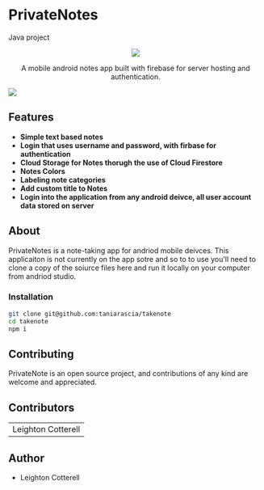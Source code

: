 # PrivateNotes
Java project

<p align="center">
 <img src="https://img.shields.io/badge/License-MIT-blue.svg">
 </p>
   

<p align="center">A mobile android notes app built with firebase for server hosting and authentication.</p>

 <img src="https://github.com/leightonoff/PrivateNotes/blob/master/Mainscreen.jpg">


## Features

- **Simple text based notes**
- **Login that uses username and password, with firbase for authentication**
- **Cloud Storage for Notes thorugh the use of Cloud Firestore**
- **Notes Colors**
- **Labeling note categories**
- **Add custom title to Notes**
- **Login into the application from any android deivce, all user account data stored on server**


## About

PrivateNotes is a note-taking app for andriod mobile deivces. This applicaiton is not currently on the app sotre and so to to use you'll need to clone a copy of the soiurce files here and run it locally on your computer from andriod studio.





### Installation

```bash
git clone git@github.com:taniarascia/takenote
cd takenote
npm i
```


## Contributing

PrivateNote is an open source project, and contributions of any kind are welcome and appreciated.


## Contributors

<table>
  <tr>
    <td>Leighton Cotterell</td>
  </tr>
  
</table>



## Author

- Leighton Cotterell
